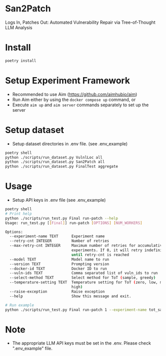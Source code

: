 # San2Patch
Logs In, Patches Out: Automated Vulnerability Repair via Tree-of-Thought LLM Analysis


# Install
```bash
poetry install
```

# Setup Experiment Framework
- Recommended to use Aim (https://github.com/aimhubio/aim)
- Run Aim either by using the `docker compose up` command, or
- Execute `aim up` and `aim server` commands separately to set up the server


# Setup dataset
- Setup dataset directories in .env file. (see .env_example)

```bash
poetry shell
python ./scripts/run_dataset.py VulnlLoc all
python ./scripts/run_dataset.py San2Patch all
python ./scripts/run_dataset.py FinalTest aggregate
```

# Usage
- Setup API keys in .env file (see .env_example)

```bash
poetry shell
# Print help
python ./scripts/run_test.py Final run-patch --help
Usage: run_test.py [[Final]] run-patch [OPTIONS] [NUM_WORKERS]

Options:
  --experiment-name TEXT      Experiment name
  --retry-cnt INTEGER         Number of retries
  --max-retry-cnt INTEGER     Maximum number of retries for accumulative
                              experiments. If 0, it will retry indefinitely
                              until retry-cnt is reached
  --model TEXT                Model name to run
  --version TEXT              Prompting version
  --docker-id TEXT            Docker ID to run
  --vuln-ids TEXT             Comma separated list of vuln_ids to run
  --select-method TEXT        Select method for ToT (sample, greedy)
  --temperature-setting TEXT  Temperature setting for ToT (zero, low, medium,
                              high)
  --raise-exception           Raise exception
  --help                      Show this message and exit.

# Run example
python ./scripts/run_test.py Final run-patch 1 --experiment-name tot_sample_medium_high_vulnloc_experiment --retry-cnt 5 --max-retry-cnt 5 --model gpt-4o --version tot --select-method sample --vuln-ids vulnloc  --temperature-setting medium_high
```

# Note
- The appropriate LLM API keys must be set in the .env. Please check ".env_example" file.